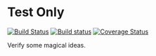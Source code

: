 # Test Only #

[![Build Status](https://travis-ci.com/edoger/test-only.svg?branch=master)](https://travis-ci.com/edoger/test-only)
[![Build status](https://ci.appveyor.com/api/projects/status/p90o1ne25ht28pb0?svg=true)](https://ci.appveyor.com/project/edoger56924/test-only)
[![Coverage Status](https://coveralls.io/repos/github/edoger/test-only/badge.svg?branch=master)](https://coveralls.io/github/edoger/test-only?branch=master)

Verify some magical ideas.
